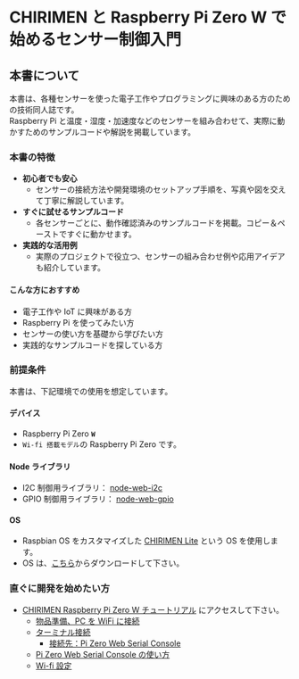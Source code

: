 # CHIRIMEN と Raspberry Pi Zero W で始めるセンサー制御入門

## 本書について

本書は、各種センサーを使った電子工作やプログラミングに興味のある方のための技術同人誌です。  
Raspberry Pi と温度・湿度・加速度などのセンサーを組み合わせて、実際に動かすためのサンプルコードや解説を掲載しています。

### 本書の特徴

- **初心者でも安心**
  - センサーの接続方法や開発環境のセットアップ手順を、写真や図を交えて丁寧に解説しています。
- **すぐに試せるサンプルコード**
  - 各センサーごとに、動作確認済みのサンプルコードを掲載。コピー＆ペーストですぐに動かせます。
- **実践的な活用例**
  - 実際のプロジェクトで役立つ、センサーの組み合わせ例や応用アイデアも紹介しています。

#### こんな方におすすめ

- 電子工作や IoT に興味がある方
- Raspberry Pi を使ってみたい方
- センサーの使い方を基礎から学びたい方
- 実践的なサンプルコードを探している方

### 前提条件

本書は、下記環境での使用を想定しています。

#### デバイス

- Raspberry Pi Zero **`W`**
- `Wi-fi 搭載モデル`の Raspberry Pi Zero です。

#### Node ライブラリ

- I2C 制御用ライブラリ： [node-web-i2c](https://www.npmjs.com/package/node-web-i2c)
- GPIO 制御用ライブラリ： [node-web-gpio](https://www.npmjs.com/package/node-web-gpio)

#### OS

- Raspbian OS をカスタマイズした [CHIRIMEN Lite](https://github.com/chirimen-oh/chirimen-lite) という OS を使用します。
- OS は、[こちら](https://github.com/chirimen-oh/chirimen-lite/releases)からダウンロードして下さい。

### 直ぐに開発を始めたい方

- [CHIRIMEN Raspberry Pi Zero W チュートリアル](https://tutorial.chirimen.org/pizero/) にアクセスして下さい。
  - [物品準備、PC を WiFi に接続](https://tutorial.chirimen.org/pizero/chapter_2-1)
  - [ターミナル接続](https://tutorial.chirimen.org/pizero/chapter_2-2)
    - [接続先：Pi Zero Web Serial Console](https://chirimen.org/PiZeroWebSerialConsole/PiZeroWebSerialConsole.html)
  - [Pi Zero Web Serial Console の使い方](https://tutorial.chirimen.org/pizero/chapter_2-2-1)
  - [Wi-fi 設定](https://tutorial.chirimen.org/pizero/chapter_2-3)
